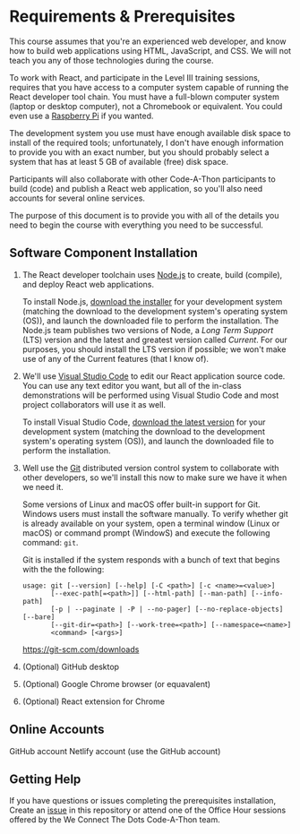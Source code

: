 # Requirements & Prerequisites

This course assumes that you're an experienced web developer, and know how to build web applications using HTML, JavaScript, and CSS. We will not teach you any of those technologies during the course.

To work with React, and participate in the Level III training sessions, requires that you have access to a computer system capable of running the React developer tool chain. You must have a full-blown computer system (laptop or desktop computer), not a Chromebook or equivalent. You could even use a [Raspberry Pi](https://www.raspberrypi.org/) if you wanted.

The development system you use must have enough available disk space to install of the required tools; unfortunately, I don't have enough information to provide you with an exact number, but you should probably select a system that has at least 5 GB of available (free) disk space.

Participants will also collaborate with other Code-A-Thon participants to build (code) and publish a React web application, so you'll also need accounts for several online services. 

The purpose of this document is to provide you with all of the details you need to begin the course with everything you need to be successful.

## Software Component Installation

1. The React developer toolchain uses [Node.js](https://nodejs.org/en/) to create, build (compile), and deploy React web applications.

	To install Node.js, [download the installer](https://nodejs.org/en/download/) for your development system (matching the download to the development system's operating system (OS)), and launch the downloaded file to perform the installation. The Node.js team publishes two versions of Node, a *Long Term Support* (LTS) version and the latest and greatest version called *Current*. For our purposes, you should install the LTS version if possible; we won't make use of any of the Current features (that I know of).

2. We'll use [Visual Studio Code](https://code.visualstudio.com/) to edit our React application source code. You can use any text editor you want, but all of the in-class demonstrations will be performed using Visual Studio Code and most project collaborators will use it as well.

	To install Visual Studio Code, [download the latest version](https://code.visualstudio.com/download) for your development system (matching the download to the development system's operating system (OS)), and launch the downloaded file to perform the installation. 

3. Well use the [Git](https://git-scm.com/) distributed version control system to collaborate with other developers, so we'll install this now to make sure we have it when we need it. 

	Some versions of Linux and macOS offer built-in support for Git. Windows users must install the software manually. To verify whether git is already available on your system, open a terminal window (Linux or macOS) or command prompt (WindowS) and execute the following command: `git`.  

	Git is installed if the system responds with a bunch of text that begins with the the following:

	```shell
	usage: git [--version] [--help] [-C <path>] [-c <name>=<value>]
           [--exec-path[=<path>]] [--html-path] [--man-path] [--info-path]
           [-p | --paginate | -P | --no-pager] [--no-replace-objects] [--bare]     
           [--git-dir=<path>] [--work-tree=<path>] [--namespace=<name>]
           <command> [<args>]
    ```

    

    https://git-scm.com/downloads


4. (Optional) GitHub desktop

5. (Optional) Google Chrome browser (or equavalent)

6. (Optional) React extension for Chrome


## Online Accounts

GitHub account
Netlify account (use the GitHub account)

## Getting Help

If you have questions or issues completing the prerequisites installation, Create an [issue](https://github.com/WCTD/code-a-thon-2021-level-3/issues) in this repository or attend one of the Office Hour sessions offered by the We Connect The Dots Code-A-Thon team. 
